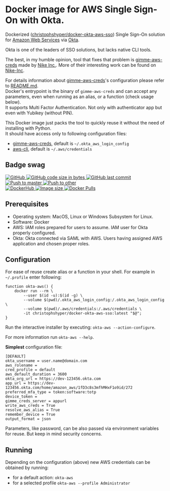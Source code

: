 # Docker image for AWS Single Sign-On with Okta.

Dockerized ([christophshyper/docker-okta-aws-sso](https://hub.docker.com/repository/docker/christophshyper/docker-okta-aws-sso)) Single Sign-On solution for [Amazon Web Services](https://aws.amazon.com/) via [Okta](https://www.okta.com/).

Okta is one of the leaders of SSO solutions, but lacks native CLI tools.

The best, in my humble opinion, tool that fixes that problem is [gimme-aws-creds](https://github.com/Nike-Inc/gimme-aws-creds) made by [Nike Inc.](http://engineering.nike.com). More of their interesting work can be found on [Nike-Inc](https://github.com/Nike-Inc).

For details information about [gimme-aws-creds](https://github.com/Nike-Inc/gimme-aws-creds)'s configuration please refer to [README.md](https://github.com/Nike-Inc/gimme-aws-creds/blob/master/README.md).
<br>Docker's entrypoint is the binary of `gimme-aws-creds` and can accept any parameters, even when running as an alias, or a function (check usage below).
<br>It supports Multi Factor Authentication. Not only with authenticator app but even with Yubikey (without PIN).

This Docker image just packs the tool to quickly reuse it without the need of installing with Python.
<br>It should have access only to following configuration files: 
* [gimme-aws-creds](https://github.com/Nike-Inc/gimme-aws-creds), default is `~/.okta_aws_login_config`
* [aws-cli](https://github.com/aws/aws-cli), default is `~/.aws/credentials`


## Badge swag
[
![GitHub](https://img.shields.io/badge/github-devops--infra%2Fdocker--okta--aws--sso-brightgreen.svg?style=flat-square&logo=github)
![GitHub code size in bytes](https://img.shields.io/github/languages/code-size/devops-infra/docker-okta-aws-sso?color=brightgreen&label=Code%20size&style=flat-square&logo=github)
![GitHub last commit](https://img.shields.io/github/last-commit/devops-infra/docker-okta-aws-sso?color=brightgreen&label=Last%20commit&style=flat-square&logo=github)
](https://github.com/devops-infra/docker-okta-aws-sso "shields.io")
[![Push to master](https://img.shields.io/github/workflow/status/devops-infra/docker-okta-aws-sso/Push%20to%20master?color=brightgreen&label=Master%20branch&logo=github&style=flat-square)
](https://github.com/devops-infra/docker-okta-aws-sso/actions?query=workflow%3A%22Push+to+master%22)
[![Push to other](https://img.shields.io/github/workflow/status/devops-infra/docker-okta-aws-sso/Push%20to%20other?color=brightgreen&label=Pull%20requests&logo=github&style=flat-square)
](https://github.com/devops-infra/docker-okta-aws-sso/actions?query=workflow%3A%22Push+to+other%22)
<br>
[
![DockerHub](https://img.shields.io/badge/docker-christophshyper%2Fdocker--okta--aws--sso-blue.svg?style=flat-square&logo=docker)
![Image size](https://img.shields.io/docker/image-size/christophshyper/docker-okta-aws-sso/latest?label=Image%20size&style=flat-square&logo=docker)
![Docker Pulls](https://img.shields.io/docker/pulls/christophshyper/docker-okta-aws-sso?color=blue&label=Pulls&logo=docker&style=flat-square)
](https://hub.docker.com/r/christophshyper/docker-okta-aws-sso "shields.io")


## Prerequisites
* Operating system: MacOS, Linux or Windows Subsystem for Linux.
* Software: Docker
* AWS: IAM roles prepared for users to assume. IAM user for Okta properly configured.
* Okta: Okta connected via SAML with AWS. Users having assigned AWS application and chosen proper roles.


## Configuration
For ease of reuse create alias or a function in your shell. For example in `~/.profile` enter following:
```shell script
function okta-aws() {
    docker run --rm \
        --user $(id -u):$(id -g) \
        --volume $(pwd)/.okta_aws_login_config:/.okta_aws_login_config \
        --volume $(pwd)/.aws/credentials:/.aws/credentials \
        -it christophshyper/docker-okta-aws-sso:latest "$@";
}
```

Run the interactive installer by executing: `okta-aws --action-configure`.

For more information run `okta-aws --help`.

**Simplest** configuration file:
```
[DEFAULT]
okta_username = user.name@domain.com
aws_rolename =
cred_profile = default
aws_default_duration = 3600
okta_org_url = https://dev-123456.okta.com
app_url = https://dev-123456.okta.com/home/amazon_aws/1fD3c8s3mfhMHxF1o9id/272
preferred_mfa_type = token:software:totp
device_token =
gimme_creds_server = appurl
write_aws_creds = True
resolve_aws_alias = True
remember_device = True
output_format = json
```

Parameters, like password, can be also passed via environment variables for reuse. But keep in mind security concerns.


## Running
Depending on the configuration (above) new AWS credentials can be obtained by running:
* for a default action: `okta-aws`
* for a selected profile `okta-aws --profile Administrator`
